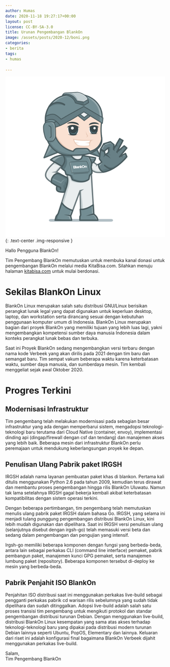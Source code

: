 ```yaml
---
author: Humas
date: 2020-11-18 19:27:17+00:00
layout: post
license: CC-BY-SA-3.0
title: Urunan Pengembangan BlankOn
image: /assets/posts/2020-12/boni.png
categories:
- berita
tags:
- humas

---
```


![](/assets/posts/2020-12/boni.png){: .text-center .img-responsive }

Hallo Pengguna BlankOn!

Tim Pengembang BlankOn memutuskan untuk membuka kanal donasi untuk pengembangan BlankOn melalui media KitaBisa.com. Silahkan menuju halaman [kitabisa.com](https://kitabisa.com/campaign/urunanpengembanganblankon) untuk mulai berdonasi.

# Sekilas BlankOn Linux

BlankOn Linux merupakan salah satu distribusi GNU/Linux berisikan perangkat lunak legal yang dapat digunakan untuk keperluan desktop, laptop, dan workstation serta dirancang sesuai dengan kebutuhan penggunaan komputer umum di Indonesia. BlankOn Linux merupakan bagian dari proyek BlankOn yang memiliki tujuan yang lebih luas lagi, yakni mengembangkan kompetensi sumber daya manusia  Indonesia dalam konteks perangkat lunak bebas dan terbuka.

Saat ini Proyek BlankOn sedang  mengembangkan versi terbaru dengan nama kode Verbeek yang akan dirilis pada 2021 dengan tim baru dan semangat baru. Tim sempat vakum beberapa waktu karena keterbatasan waktu, sumber daya manusia, dan sumberdaya mesin. Tim kembali menggeliat sejak awal Oktober 2020.

# Progres Terkini
## Modernisasi Infrastruktur

Tim pengembang telah melakukan modernisasi pada sebagian besar infrastruktur yang ada dengan memperbarui sistem, mengadopsi teknologi-teknologi baru terutama dari Cloud Native (container, envoy), implementasi dinding api (dingap/firewall dengan csf dan tendang) dan manajemen akses yang lebih baik. Beberapa mesin dari infrastruktur BlankOn perlu peremajaan untuk mendukung keberlangsungan proyek ke depan.

## Penulisan Ulang Pabrik paket IRGSH
IRGSH adalah nama layanan pembuatan paket khas di blankon. Pertama kali ditulis menggunakan Python 2.6 pada tahun 2009, kemudian terus dirawat dan membantu proses pengembangan hingga rilis BlankOn Uluwatu. Namun tak lama setelahnya IRGSH gagal bekerja kembali akibat keterbatasan kompatibilitas dengan sistem operasi terkini.

Dengan beberapa pertimbangan, tim pengembang telah memutuskan menulis ulang pabrik paket IRGSH dalam bahasa Go. IRGSH, yang selama ini menjadi tulang punggung pengembangan distribusi BlankOn Linux, kini lebih mudah digunakan dan dipelihara. Saat ini IRGSH versi penulisan ulang (selanjutnya disebut dengan irgsh-go) telah memasuki versi beta dan sedang dalam pengembangan dan pengujian yang intensif.

Irgsh-go memiliki beberapa komponen dengan fungsi yang berbeda-beda, antara lain sebagai perkakas CLI (command line interface) pemaket, pabrik pembangun paket, manajemen kunci GPG pemaket, serta manajemen lumbung paket (repository). Beberapa komponen tersebut di-deploy ke mesin yang berbeda-beda.

## Pabrik Penjahit ISO BlankOn
Penjahitan ISO distribusi saat ini menggunakan perkakas live-build sebagai pengganti perkakas pabrik cd warisan rilis sebelumnya yang sudah tidak dipelihara dan sudah ditinggalkan. Adopsi live-build adalah salah satu proses transisi tim pengembang untuk mengikuti protokol dan standar pengembangan distribusi turunan Debian. Dengan menggunakan live-build, distribusi BlankOn Linux kesempatan yang sama atas akses terhadap teknologi-teknologi baru yang dipakai pada distribusi modern turunan Debian lainnya seperti Ubuntu, PopOS, Elementary dan lainnya. Keluaran dari riset ini adalah konfigurasi final bagaimana BlankOn Verbeek dijahit menggunakan perkakas live-build.

Salam,  
Tim Pengembang BlankOn
